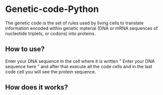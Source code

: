 # Genetic-code-Python
The genetic code is the set of rules used by living cells to translate information encoded within genetic material (DNA or mRNA sequences of nucleotide triplets, or codons) into proteins.


## How to use?
   Enter your DNA sequence in the cell where it is written " Enter your DNA sequence here " and after that execute all the code cells and in the last code cell you will see the protein sequence.
   
## How does it works?
   
